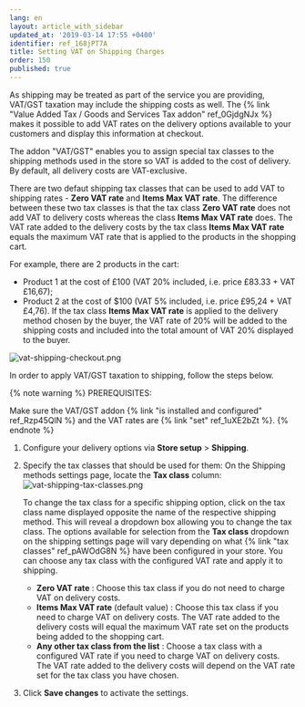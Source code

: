 ```yaml
---
lang: en
layout: article_with_sidebar
updated_at: '2019-03-14 17:55 +0400'
identifier: ref_168jPT7A
title: Setting VAT on Shipping Charges
order: 150
published: true
---
```

As shipping may be treated as part of the service you are providing, VAT/GST taxation may include the shipping costs as well. The {% link "Value Added Tax / Goods and Services Tax  addon" ref_0GjdgNJx %} makes it possible to add VAT rates on the delivery options available to your customers and display this information at checkout.

The addon "VAT/GST" enables you to assign special tax classes to the shipping methods used in the store so VAT is added to the cost of delivery. By default, all delivery costs are VAT-exclusive.

There are two defaut shipping tax classes that can be used to add VAT to shipping rates - **Zero VAT rate** and **Items Max VAT rate**. The difference between these two tax classes is that the tax class **Zero VAT rate** does not add VAT to delivery costs whereas the class **Items Max VAT rate** does. The VAT rate added to the delivery costs by the tax class **Items Max VAT rate** equals the maximum VAT rate that is applied to the products in the shopping cart. 

For example, there are 2 products in the cart:
   * Product 1 at the cost of £100 (VAT 20% included, i.e. price £83.33 + VAT £16,67); 
   * Product 2 at the cost of $100 (VAT 5% included, i.e. price £95,24 + VAT £4,76). 
If the tax class **Items Max VAT rate** is applied to the delivery method chosen by the buyer, the VAT rate of 20% will be added to the shipping costs and included into the total amount of VAT 20% displayed to the buyer.

![vat-shipping-checkout.png]({{site.baseurl}}/attachments/ref_168jPT7A/vat-shipping-checkout.png)

In order to apply VAT/GST taxation to shipping, follow the steps below.

{% note warning %}
PREREQUISITES:

Make sure the VAT/GST addon {% link "is installed and configured" ref_Rzp45QlN %} and the VAT rates are {% link "set" ref_1uXE2bZt %}.
{% endnote %}

1. Configure your delivery options via **Store setup** > **Shipping**.

2. Specify the tax classes that should be used for them:
   On the Shipping methods settings page, locate the **Tax class** column:
   ![vat-shipping-tax-classes.png]({{site.baseurl}}/attachments/ref_168jPT7A/vat-shipping-tax-classes.png)

   To change the tax class for a specific shipping option, click on the tax class name displayed opposite the name of the respective shipping method. This will reveal a dropdown box allowing you to change the tax class. The options available for selection from the **Tax class** dropdown on the shipping settings page will vary depending on what {% link "tax classes" ref_pAWOdG8N %} have been configured in your store. You can choose any tax class with the configured VAT rate and apply it to shipping.
       
     * **Zero VAT rate** : Choose this tax class if you do not need to charge VAT on delivery costs.
     * **Items Max VAT rate** (default value) : Choose this tax class if you need to charge VAT on delivery costs. The VAT rate added to the delivery costs will equal the maximum VAT rate set on the products being added to the shopping cart. 
     *  **Any other tax class from the list** : Choose a tax class with a configured VAT rate if you need to charge VAT on delivery costs. The VAT rate added to the delivery costs will depend on the VAT rate set for the tax class you have chosen. 
       
3. Click **Save changes** to activate the settings.
